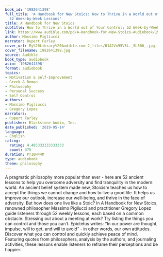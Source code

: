 ```yaml
---
book_id: '1982641398'
full_title: 'A Handbook for New Stoics: How to Thrive in a World out of Your Control;
  52 Week-by-Week Lessons'
title: A Handbook for New Stoics
subtitle: How to Thrive in a World out of Your Control; 52 Week-by-Week Lessons
link: https://www.audible.com/pd/A-Handbook-for-New-Stoics-Audiobook/1982641398
author: Massimo Pigliucci
narrator: Rupert Farley
cover_url: My%20Library%20Audible.com-2_files/61A2Vo95V5L._SL500_.jpg
cover_filename: 1982641398.jpg
source: Audible
book_type: audiobook
asin: '1982641398'
format: audiobook
topics:
- Motivation & Self-Improvement
- Greek & Roman
- Philosophy
- Personal Success
- Self Control
authors:
- Massimo Pigliucci
- Gregory Lopez
narrators:
- Rupert Farley
publisher: Blackstone Audio, Inc.
date_published: '2019-05-14'
language:
- English
rating:
  rating: 4.485333333333333
  count: 375
duration: PT10H44M
type: audiobook
theme: philosophy
---
```

A pragmatic philosophy more popular than ever - here are 52 ancient lessons to help you overcome adversity and find tranquility in the modern world.
An ancient belief system made new, Stoicism teaches us how to accept the things we cannot change and how to live a good life. It helps us improve our outlook, increase our well-being, and thrive in the face of adversity. But how does one live like a Stoic?
In A Handbook for New Stoics, renowned philosopher Massimo Pigliucci and practitioner Gregory Lopez guide listeners through 52 weekly lessons, each based on a common obstacle. Stressing out about a meeting at work? Try listing the things you can control and those you can’t. Epictetus writes: “In our power are thought, impulse, will to get, and will to avoid” - in other words, our own attitudes. Discover what you can control and quickly achieve peace of mind.
Featuring quotes from philosophers, analysis by the authors, and journaling activities, these lessons enable listeners to reframe their perceptions and be happier.
